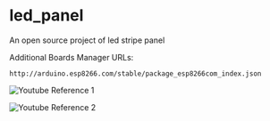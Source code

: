 # led_panel
An open source project of led stripe panel

Additional Boards Manager URLs:

    http://arduino.esp8266.com/stable/package_esp8266com_index.json
	
![Youtube Reference 1](https://youtu.be/D_QBlFIQk-o)

![Youtube Reference 2](https://youtu.be/o6_UYb6I4x4)